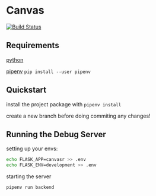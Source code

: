 # Canvas

[![Build Status](https://travis-ci.com/Muttsu/canvas.svg?token=bSsqeeizRAWGzy6Uyas7&branch=master)](https://travis-ci.com/Muttsu/canvas)

## Requirements

[python](https://www.python.org/)

[pipenv](https://pipenv.readthedocs.io/en/latest/install) `pip install --user pipenv`

## Quickstart

install the project package with `pipenv install`

create a new branch before doing commiting any changes!

## Running the Debug Server

setting up your envs:

```bash
echo FLASK_APP=canvasr >> .env
echo FLASK_ENV=development >> .env
```

starting the server

``` bash
pipenv run backend
```
